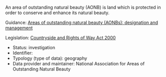 An area of outstanding natural beauty (AONB) is land which is protected in order to conserve and enhance its natural beauty.

Guidance: [Areas of outstanding natural beauty (AONBs): designation and management](https://www.gov.uk/guidance/areas-of-outstanding-natural-beauty-aonbs-designation-and-management)

Legislation: [Countryside and Rights of Way Act 2000](https://www.legislation.gov.uk/ukpga/2000/37/part/IV)

* Status: investigation
* Identifier: 
* Typology (type of data): geography
* Data provider and maintainer: National Association for Areas of Outstanding Natural Beauty 
